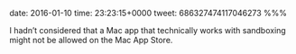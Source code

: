 date: 2016-01-10
time: 23:23:15+0000
tweet: 686327474117046273
%%%

I hadn’t considered that a Mac app that technically works with sandboxing might not be allowed on the Mac App Store.

